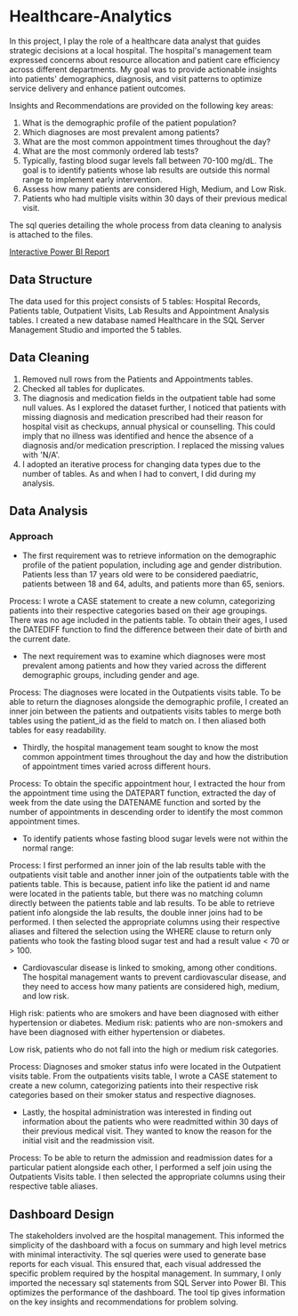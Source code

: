 # Healthcare-Analytics

In this project, I play the role of a healthcare data analyst that guides strategic decisions at a local hospital. The hospital's management team expressed concerns about resource allocation and patient care efficiency across different departments. 
My goal was to provide actionable insights into patients' demographics, diagnosis, and visit patterns to optimize service delivery and enhance patient outcomes.

Insights and Recommendations are provided on the following key areas:
1. What is the demographic profile of the patient population?
2. Which diagnoses are most prevalent among patients?
3. What are the most common appointment times throughout the day?
4. What are the most commonly ordered lab tests?
5. Typically, fasting blood sugar levels fall between 70-100 mg/dL. The goal is to identify patients 
whose lab results are outside this normal range to implement early intervention.
6. Assess how many patients are considered High, Medium, and Low Risk.
7. Patients who had multiple visits within 30 days of their previous medical visit.

The sql queries detailing the whole process from data cleaning to analysis is attached to the files.

[Interactive Power BI Report](https://app.powerbi.com/view?r=eyJrIjoiYWRiMmFlMGQtODBlZC00NGRhLTliZTktYzNiNWNlN2Q0OTJkIiwidCI6Ijk0MWJiZjVmLWYyYzAtNDg3NS1hMjRjLTY5MDc4NjVkMjUxYSIsImMiOjh9)

## Data Structure
The data used for this project consists of 5 tables: Hospital Records, Patients table, Outpatient Visits, Lab Results and Appointment Analysis tables. I created a new database named Healthcare in the SQL Server Management Studio and imported the 5 tables.

## Data Cleaning
1. Removed null rows from the Patients and Appointments tables.
2. Checked all tables for duplicates.
3. The diagnosis and medication fields in the outpatient table had some null values. As I explored the dataset further, I noticed that patients with missing diagnosis and medication prescribed had their reason for hospital visit as checkups, annual physical or counselling. This could imply that no illness was identified and hence the absence of a diagnosis and/or medication prescription. I replaced the missing values with 'N/A'.
4. I adopted an iterative process for changing data types due to the number of tables. As and when I had to convert, I did during my analysis.

 ## Data Analysis
 
### Approach
- The first requirement was to retrieve information on the demographic profile of the patient population, including age and gender distribution. Patients less than 17 years old were to be considered paediatric, patients between 18 and 64, adults, and patients more than 65, seniors. 

Process: I wrote a CASE statement to create a new column, categorizing patients into their respective categories based on their age groupings.
There was no age included in the patients table. To obtain their ages, I used the DATEDIFF function to find the difference between their date of birth and the current date.

- The next requirement was to examine which diagnoses were most prevalent among patients and how they varied across the different demographic groups, including gender and age.

Process: The diagnoses were located in the Outpatients visits table. To be able to return the diagnoses alongside the demographic profile, I created an inner join between the patients and outpatients visits tables to merge both tables using the patient_id as the field to match on. I then aliased both tables for easy readability. 

- Thirdly, the hospital management team sought to know the most common appointment times throughout the day and how the distribution of appointment times varied across different hours.

Process: To obtain the specific appointment hour, I extracted the hour from the appointment time using the DATEPART function, extracted the day of week from the date using the DATENAME function and sorted by the number of appointments in descending order to identify the most common appointment times.

- To identify patients whose fasting blood sugar levels were not within the normal range:

Process: I first performed an inner join of the lab results table with the outpatients visit table and another inner join of the outpatients table with the patients table. This is because, patient info like the patient id and name were located in the patients table, but there was no matching column directly between the patients table and lab results. 
To be able to retrieve patient info alongside the lab results, the double inner joins had to be performed. I then selected the appropriate columns using their respective aliases and filtered the selection using the WHERE clause to return only patients who took the fasting blood sugar test and had a result value < 70 or > 100.

- Cardiovascular disease is linked to smoking, among other conditions. The hospital management wants to prevent cardiovascular disease, and they need to access how many patients are considered high, medium, and low risk. 

High risk: patients who are smokers and have been diagnosed with either hypertension or diabetes. Medium risk: patients who are non-smokers and have been diagnosed with either hypertension or diabetes. 

Low risk, patients who do not fall into the high or medium risk categories.

Process: Diagnoses and smoker status info were located in the Outpatient visits table. From the outpatients visits table, I wrote a CASE statement to create a new column, categorizing patients into their respective risk categories based on their smoker status and respective diagnoses.

- Lastly, the hospital administration was interested in finding out information about the patients who were readmitted within 30 days of their previous medical visit. They wanted to know the reason for the initial visit and the readmission visit. 

Process: To be able to return the admission and readmission dates for a particular patient alongside each other, I performed a self join using the Outpatients Visits table. I then selected the appropriate columns using their respective table aliases.

## Dashboard Design
The stakeholders involved are the hospital management. This informed the simplicity of the dashboard with a focus on summary and high level metrics with minimal interactivity. The sql queries were used to generate base reports for each visual. This ensured that, each visual addressed the specific problem required by the hospital management.
In summary, I only imported the necessary sql statements from SQL Server into Power BI. This optimizes the performance of the dashboard.
The tool tip gives information on the key insights and recommendations for problem solving.

